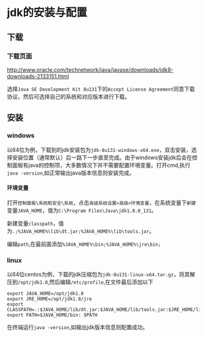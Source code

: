 # jdk的安装与配置

## 下载

### 下载页面

http://www.oracle.com/technetwork/java/javase/downloads/jdk8-downloads-2133151.html

选择`Java SE Development Kit 8u131`下的`Accept License Agreement`同意下载协议，然后可选择自己的系统和对应版本进行下载。

## 安装

### windows

以64位为例，下载到的jdk安装包为`jdk-8u131-windows-x64.exe`，双击安装，选择安装位置（通常默认）后一路下一步直至完成。由于windows安装jdk后会在控制面板有java的控制项，大多数情况下并不需要配置环境变量。打开cmd,执行`java -version`,如正常输出java版本信息则安装完成。

#### 环境变量

打开`控制面板\系统和安全\系统`，点击`高级系统设置>高级>环境变量`，在系统变量下`新建`变量`JAVA_HOME`，值为`C:\Program Files\Java\jdk1.8.0_131`。

新建变量`classpath`，值为`.;%JAVA_HOME%\lib\dt.jar;%JAVA_HOME%\lib\tools.jar`。

编辑`path`,在最前面添加`%JAVA_HOME%\bin;%JAVA_HOME%\jre\bin;`

### linux

以64位centos为例，下载的jdk压缩包为`jdk-8u131-linux-x64.tar.gz`，将其解压到`/opt/jdk1.8`,然后编辑`/etc/profile`,在文件最后添加以下

```profile
export JAVA_HOME=/opt/jdk1.8
export JRE_HOME=/opt/jdk1.8/jre
export CLASSPATH=.:$JAVA_HOME/lib/dt.jar:$JAVA_HOME/lib/tools.jar:$JRE_HOME/lib:$CLASSPATH
export PATH=$JAVA_HOME/bin: $PATH
```

在终端运行`java -version`,如输出jdk版本信息则配置成功。



